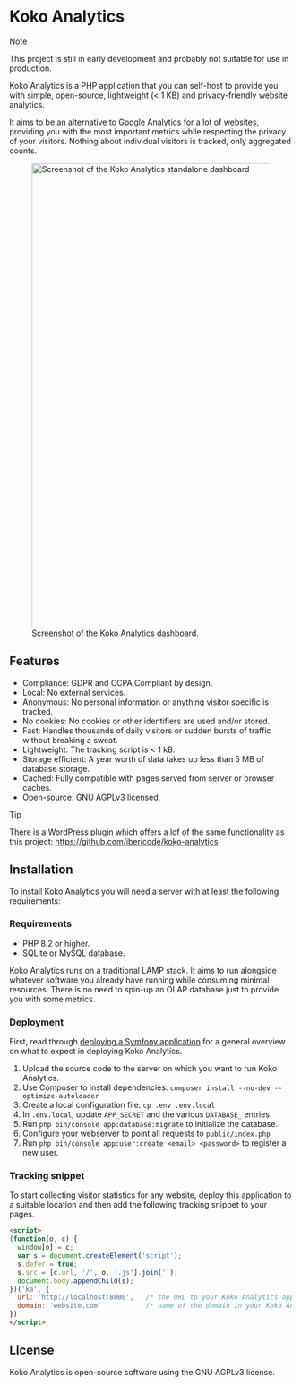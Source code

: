 # Koko Analytics

> [!NOTE]
> This project is still in early development and probably not suitable for use in production.

Koko Analytics is a PHP application that you can self-host to provide you with simple, open-source, lightweight (< 1 KB) and privacy-friendly website analytics.

It aims to be an alternative to Google Analytics for a lot of websites, providing you with the most important metrics while respecting the privacy of your visitors. Nothing about individual visitors is tracked, only aggregated counts.

<figure>
  <img src="https://raw.githubusercontent.com/koko-analytics/standalone/main/public/screenshot.png" alt="Screenshot of the Koko Analytics standalone dashboard" loading="lazy" width="830">
  <figcaption>Screenshot of the Koko Analytics dashboard.</figcaption>
</figure>


## Features

- Compliance: GDPR and CCPA Compliant by design.
- Local: No external services.
- Anonymous: No personal information or anything visitor specific is tracked.
- No cookies: No cookies or other identifiers are used and/or stored.
- Fast: Handles thousands of daily visitors or sudden bursts of traffic without breaking a sweat.
- Lightweight: The tracking script is < 1 kB.
- Storage efficient: A year worth of data takes up less than 5 MB of database storage.
- Cached: Fully compatible with pages served from server or browser caches.
- Open-source: GNU AGPLv3 licensed.

> [!TIP]
>  There is a WordPress plugin which offers a lof of the same functionality as this project: https://github.com/ibericode/koko-analytics

## Installation

To install Koko Analytics you will need a server with at least the following requirements:


### Requirements

- PHP 8.2 or higher.
- SQLite or MySQL database.

Koko Analytics runs on a traditional LAMP stack. It aims to run alongside whatever software you already have running while consuming minimal resources. There is no need to spin-up an OLAP database just to provide you with some metrics.


### Deployment

First, read through [deploying a Symfony application](https://symfony.com/doc/current/deployment.html) for a general overview on what to expect in deploying Koko Analytics.

1. Upload the source code to the server on which you want to run Koko Analytics.
1. Use Composer to install dependencies: `composer install --no-dev --optimize-autoloader`
1. Create a local configuration file: `cp .env .env.local`
1. In `.env.local`, update `APP_SECRET` and the various `DATABASE_` entries.
1. Run `php bin/console app:database:migrate` to initialize the database.
1. Configure your webserver to point all requests to `public/index.php`
1. Run `php bin/console app:user:create <email> <password>` to register a new user.


### Tracking snippet

To start collecting visitor statistics for any website, deploy this application to a suitable location and then add the following tracking snippet to your pages.

```html
<script>
(function(o, c) {
  window[o] = c;
  var s = document.createElement('script');
  s.defer = true;
  s.src = [c.url, '/', o, '.js'].join('');
  document.body.appendChild(s);
})('ka', {
  url: 'http://localhost:8000',   /* the URL to your Koko Analytics application instance */
  domain: 'website.com'           /* name of the domain in your Koko Analytics dashboard */
})
</script>
```

## License

Koko Analytics is open-source software using the GNU AGPLv3 license.
